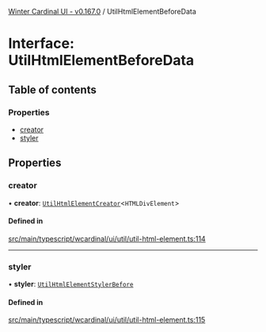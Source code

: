 [Winter Cardinal UI - v0.167.0](../index.md) / UtilHtmlElementBeforeData

# Interface: UtilHtmlElementBeforeData

## Table of contents

### Properties

- [creator](UtilHtmlElementBeforeData.md#creator)
- [styler](UtilHtmlElementBeforeData.md#styler)

## Properties

### creator

• **creator**: [`UtilHtmlElementCreator`](../index.md#utilhtmlelementcreator)<`HTMLDivElement`\>

#### Defined in

[src/main/typescript/wcardinal/ui/util/util-html-element.ts:114](https://github.com/winter-cardinal/winter-cardinal-ui/blob/v0.167.0/src/main/typescript/wcardinal/ui/util/util-html-element.ts#L114)

___

### styler

• **styler**: [`UtilHtmlElementStylerBefore`](../index.md#utilhtmlelementstylerbefore)

#### Defined in

[src/main/typescript/wcardinal/ui/util/util-html-element.ts:115](https://github.com/winter-cardinal/winter-cardinal-ui/blob/v0.167.0/src/main/typescript/wcardinal/ui/util/util-html-element.ts#L115)
